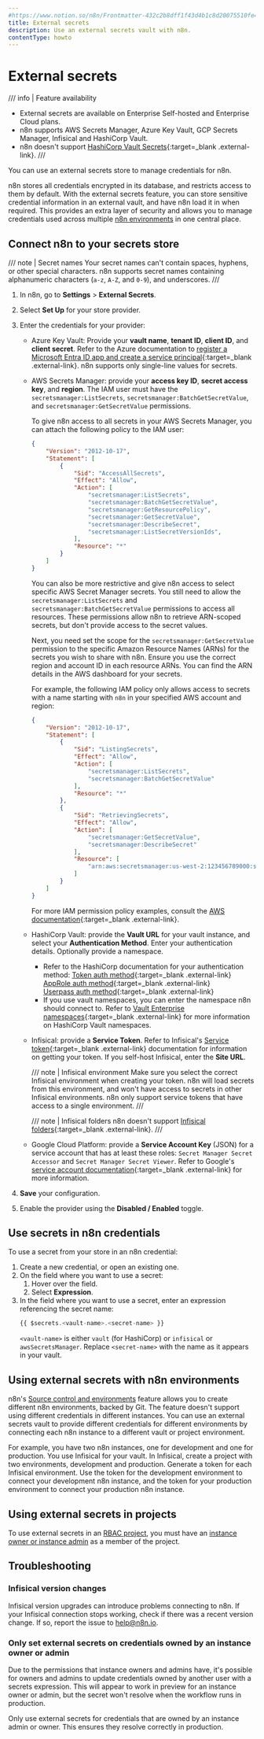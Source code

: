 ```yaml
---
#https://www.notion.so/n8n/Frontmatter-432c2b8dff1f43d4b1c8d20075510fe4
title: External secrets
description: Use an external secrets vault with n8n.
contentType: howto
---
```


# External secrets

/// info | Feature availability
* External secrets are available on Enterprise Self-hosted and Enterprise Cloud plans.
* n8n supports AWS Secrets Manager, Azure Key Vault, GCP Secrets Manager, Infisical and HashiCorp Vault. 
* n8n doesn't support [HashiCorp Vault Secrets](https://developer.hashicorp.com/hcp/docs/vault-secrets){:target=_blank .external-link}.
///

You can use an external secrets store to manage credentials for n8n.

n8n stores all credentials encrypted in its database, and restricts access to them by default. With the external secrets feature, you can store sensitive credential information in an external vault, and have n8n load it in when required. This provides an extra layer of security and allows you to manage credentials used across multiple [n8n environments](/source-control-environments/index.md) in one central place.

## Connect n8n to your secrets store

/// note | Secret names
Your secret names can't contain spaces, hyphens, or other special characters. n8n supports secret names containing alphanumeric characters (`a-z`, `A-Z`, and `0-9`), and underscores.
///
1. In n8n, go to **Settings** > **External Secrets**.
1. Select **Set Up** for your store provider.
1. Enter the credentials for your provider:
	* Azure Key Vault: Provide your **vault name**, **tenant ID**, **client ID**, and **client secret**. Refer to the Azure documentation to [register a Microsoft Entra ID app and create a service principal](https://learn.microsoft.com/en-us/entra/identity-platform/howto-create-service-principal-portal){:target=_blank .external-link}. n8n supports only single-line values for secrets.
	* AWS Secrets Manager: provide your **access key ID**, **secret access key**, and **region**. The IAM user must have the `secretsmanager:ListSecrets`, `secretsmanager:BatchGetSecretValue`, and `secretsmanager:GetSecretValue` permissions.

		To give n8n access to all secrets in your AWS Secrets Manager, you can attach the following policy to the IAM user:
		```json
		{
			"Version": "2012-10-17",
			"Statement": [
				{
					"Sid": "AccessAllSecrets",
					"Effect": "Allow",
					"Action": [
						"secretsmanager:ListSecrets",
						"secretsmanager:BatchGetSecretValue",
 						"secretsmanager:GetResourcePolicy",
						"secretsmanager:GetSecretValue",
						"secretsmanager:DescribeSecret",
						"secretsmanager:ListSecretVersionIds",
					],
					"Resource": "*"
				}
			]
		}
		```

		You can also be more restrictive and give n8n access to select specific AWS Secret Manager secrets. You still need to allow the `secretsmanager:ListSecrets` and `secretsmanager:BatchGetSecretValue` permissions to access all resources. These permissions allow n8n to retrieve ARN-scoped secrets, but don't provide access to the secret values.

		Next, you need set the scope for the `secretsmanager:GetSecretValue` permission to the specific Amazon Resource Names (ARNs) for the secrets you wish to share with n8n. Ensure you use the correct region and account ID in each resource ARNs. You can find the ARN details in the AWS dashboard for your secrets.
		
		For example, the following IAM policy only allows access to secrets with a name starting with `n8n` in your specified AWS account and region:

		```json
		{
			"Version": "2012-10-17",
			"Statement": [
				{
					"Sid": "ListingSecrets",
					"Effect": "Allow",
					"Action": [
						"secretsmanager:ListSecrets",
						"secretsmanager:BatchGetSecretValue"
					],
					"Resource": "*"
				},
				{
					"Sid": "RetrievingSecrets",
					"Effect": "Allow",
					"Action": [
						"secretsmanager:GetSecretValue",
						"secretsmanager:DescribeSecret"
					],
					"Resource": [
						"arn:aws:secretsmanager:us-west-2:123456789000:secret:n8n*"
					]
				}
			]
		}
		```

		For more IAM permission policy examples, consult the [AWS documentation](https://docs.aws.amazon.com/secretsmanager/latest/userguide/auth-and-access_iam-policies.html#auth-and-access_examples_batch){:target=_blank .external-link}.

	* HashiCorp Vault: provide the **Vault URL** for your vault instance, and select your **Authentication Method**.  Enter your authentication details. Optionally provide a namespace.
		- Refer to the HashiCorp documentation for your authentication method:
				[Token auth method](https://developer.hashicorp.com/vault/docs/auth/token){:target=_blank .external-link}  
				[AppRole auth method](https://developer.hashicorp.com/vault/docs/auth/approle){:target=_blank .external-link}  
				[Userpass auth method](https://developer.hashicorp.com/vault/docs/auth/userpass){:target=_blank .external-link}  
		- If you use vault namespaces, you can enter the namespace n8n should connect to. Refer to [Vault Enterprise namespaces](https://developer.hashicorp.com/vault/docs/enterprise/namespaces){:target=_blank .external-link} for more information on HashiCorp Vault namespaces.

	* Infisical: provide a **Service Token**. Refer to Infisical's [Service token](https://infisical.com/docs/documentation/platform/token){:target=_blank .external-link} documentation for information on getting your token. If you self-host Infisical, enter the **Site URL**.

	    /// note | Infisical environment
		Make sure you select the correct Infisical environment when creating your token. n8n will load secrets from this environment, and won't have access to secrets in other Infisical environments. n8n only support service tokens that have access to a single environment.
		///

	    /// note | Infisical folders
	 	n8n doesn't support [Infisical folders](https://infisical.com/docs/documentation/platform/folder){:target=_blank .external-link}.
		///

	* Google Cloud Platform: provide a **Service Account Key** (JSON) for a service account that has at least these roles: `Secret Manager Secret Accessor` and `Secret Manager Secret Viewer`. Refer to Google's [service account documentation](https://cloud.google.com/iam/docs/service-account-overview){:target=_blank .external-link} for more information.

1. **Save** your configuration.
1. Enable the provider using the **Disabled / Enabled** toggle.


## Use secrets in n8n credentials

To use a secret from your store in an n8n credential:

1. Create a new credential, or open an existing one.
1. On the field where you want to use a secret:
	1. Hover over the field.
	1. Select **Expression**.
1. In the field where you want to use a secret, enter an expression referencing the secret name:
	```js
	{{ $secrets.<vault-name>.<secret-name> }}
	```
	`<vault-name>` is either `vault` (for HashiCorp) or `infisical` or `awsSecretsManager`. Replace `<secret-name>` with the name as it appears in your vault.

## Using external secrets with n8n environments

n8n's [Source control and environments](/source-control-environments/index.md) feature allows you to create different n8n environments, backed by Git. The feature doesn't support using different credentials in different instances. You can use an external secrets vault to provide different credentials for different environments by connecting each n8n instance to a different vault or project environment.

For example, you have two n8n instances, one for development and one for production. You use Infisical for your vault. In Infisical, create a project with two environments, development and production. Generate a token for each Infisical environment. Use the token for the development environment to connect your development n8n instance, and the token for your production environment to connect your production n8n instance.

## Using external secrets in projects

To use external secrets in an [RBAC project](/user-management/rbac/index.md), you must have an [instance owner or instance admin](/user-management/account-types.md) as a member of the project.

## Troubleshooting

### Infisical version changes

Infisical version upgrades can introduce problems connecting to n8n. If your Infisical connection stops working, check if there was a recent version change. If so, report the issue to help@n8n.io.

### Only set external secrets on credentials owned by an instance owner or admin

Due to the permissions that instance owners and admins have, it's possible for owners and admins to update credentials owned by another user with a secrets expression. This will appear to work in preview for an instance owner or admin, but the secret won't resolve when the workflow runs in production. 

Only use external secrets for credentials that are owned by an instance admin or owner. This ensures they resolve correctly in production.
